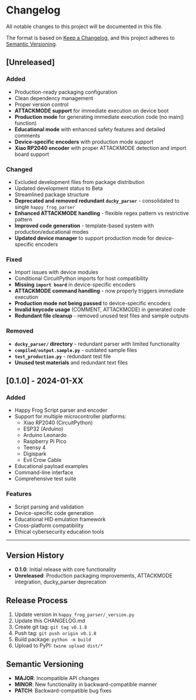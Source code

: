 # Changelog

All notable changes to this project will be documented in this file.

The format is based on [Keep a Changelog](https://keepachangelog.com/en/1.0.0/),
and this project adheres to [Semantic Versioning](https://semver.org/spec/v2.0.0.html).

## [Unreleased]

### Added
- Production-ready packaging configuration
- Clean dependency management
- Proper version control
- **ATTACKMODE support** for immediate execution on device boot
- **Production mode** for generating immediate execution code (no main() function)
- **Educational mode** with enhanced safety features and detailed comments
- **Device-specific encoders** with production mode support
- **Xiao RP2040 encoder** with proper ATTACKMODE detection and import board support

### Changed
- Excluded development files from package distribution
- Updated development status to Beta
- Streamlined package structure
- **Deprecated and removed redundant `ducky_parser`** - consolidated to single `happy_frog_parser`
- **Enhanced ATTACKMODE handling** - flexible regex pattern vs restrictive pattern
- **Improved code generation** - template-based system with production/educational modes
- **Updated device manager** to support production mode for device-specific encoders

### Fixed
- Import issues with device modules
- Conditional CircuitPython imports for host compatibility
- **Missing `import board`** in device-specific encoders
- **ATTACKMODE command handling** - now properly triggers immediate execution
- **Production mode not being passed** to device-specific encoders
- **Invalid keycode usage** (COMMENT, ATTACKMODE) in generated code
- **Redundant file cleanup** - removed unused test files and sample outputs

### Removed
- **`ducky_parser/` directory** - redundant parser with limited functionality
- **`compiled/output.sample.py`** - outdated sample files
- **`test_production.py`** - redundant test file
- **Unused test materials** and redundant text files

## [0.1.0] - 2024-01-XX

### Added
- Happy Frog Script parser and encoder
- Support for multiple microcontroller platforms:
  - Xiao RP2040 (CircuitPython)
  - ESP32 (Arduino)
  - Arduino Leonardo
  - Raspberry Pi Pico
  - Teensy 4
  - Digispark
  - Evil Crow Cable
- Educational payload examples
- Command-line interface
- Comprehensive test suite

### Features
- Script parsing and validation
- Device-specific code generation
- Educational HID emulation framework
- Cross-platform compatibility
- Ethical cybersecurity education tools

---

## Version History

- **0.1.0**: Initial release with core functionality
- **Unreleased**: Production packaging improvements, ATTACKMODE integration, ducky_parser deprecation

## Release Process

1. Update version in `happy_frog_parser/_version.py`
2. Update this CHANGELOG.md
3. Create git tag: `git tag v0.1.8`
4. Push tag: `git push origin v0.1.8`
5. Build package: `python -m build`
6. Upload to PyPI: `twine upload dist/*`

## Semantic Versioning

- **MAJOR**: Incompatible API changes
- **MINOR**: New functionality in backward-compatible manner
- **PATCH**: Backward-compatible bug fixes 